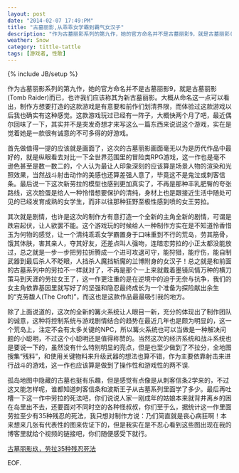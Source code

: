 ```yaml
---
layout: post
date: "2014-02-07 17:49:PM"
title: "古墓丽影,从乖乖女学霸到霸气女汉子"
description: "作为古墓丽影系列的第九作，她的官方命名并不是古墓丽影9，就是古墓丽影(Tomb Raider)而已，也许我们应该称其为新古墓丽影。大概从命名这一点可以看出，制作方想要打造的这款游戏是有意要和前作们划清界限，而体验过这款游戏以后我也确实有这种感觉。"
weather: Snow
category: tittle-tattle
tags: [游戏者, 性敢]
---
```

{% include JB/setup %}
  
作为古墓丽影系列的第九作，她的官方命名并不是古墓丽影9，就是古墓丽影(Tomb Raider)而已，也许我们应该称其为新古墓丽影。大概从命名这一点可以看出，制作方想要打造的这款游戏是有意要和前作们划清界限，而体验过这款游戏以后我也确实有这种感觉。这款游戏玩过已经有一阵子，大概快两个月了吧，最近偶尔回味了一下，其实并不是突发奇想才来写这么一篇东西来说说这个游戏，实在是觉着她是一款很有诚意的不可多得的好游戏。
  
首先做值得一提的应该就是画面了，这次的古墓丽影画面毫无以为是历代作品中最好的，就是纵眼看去对比一下全世界范围里的冒险类RPG游戏，这一作也是毫不逊色甚至是数一数二的，个人认为最让人印象深刻的应该算是场景人物的渲染和光照效果，当然战斗射击动作的美感也还算差强人意了，毕竟这不是鬼泣或刺客信条。最后说一下这次新劳拉的模型也感到更加真实了，不再是那种丰乳肥臀的夸张路线，这次脸蛋是给人一种怜惜想要保护的清纯，身材上也是跟接近生活中随处可见的已经发育成熟的女学生，而非以往那种狂野至极性感到喷的女王劳拉。
  
其次就是剧情，也许是这次的制作方有意打造一个全新的主角全新的剧情，可谓是跌宕起伏，让人欲罢不能。这个游戏玩的时候给人一种制作方实在是不知道怜香惜玉为何物的感觉，让一个清纯乖乖女学霸置身于口味重到不行的荒岛，劳其筋骨，饿其体肤，害其亲人，夺其好友，还差点叫人强吻，连暗恋劳拉的小正太都没能放过，总之就是一步一步把劳拉折腾成一个进可攻退可守，能狩猎，能疗伤，能自制武器到最后杀人不眨眼，人挡杀人魔挡斩魔的兰博附身的女汉子！总之就是和前面的古墓系列中的劳拉不一样就对了，不再是那个一上来就戴着墨镜风情万种的横刀策马到天涯的劳拉女王了，这一作更注重的是在逆境中的迫于无奈与抗争，我们的女主角依靠基因里就写好了的坚强和隐忍最终成长为一个准备为探险献出余生的“克劳馥人(The Croft)”，而这也是这款作品最最吸引我的地方。
   
除了上面说道的，这次的全新的篝火系统让人眼目一新，充分的体现出了制作团队的诚意，这种将控制系统与游戏剧情结合的趋势在最近几年也是颇为明显的，这一个荒岛上，注定不会有太多关键的NPC，所以篝火系统也可以当做是一种解决问题的小聪明，不过这个小聪明还是值得称赞的。当然这次的经济系统和战斗系统也是要说一下的，虽然没有什么特别明显的亮点，但是也至少做到了不拉分，全地图搜集“残料”，和使用关键物料来升级武器的想法也算不错，作为主要依靠射击来进行战斗的游戏，这一作也应该算是做到了操作性和游戏性的两不误.
   
孤岛地图中隐藏的古墓也挺有乐趣，但是感觉有点像是从刺客信条2学来的，不过这又能怎样呢，谁都知道刺客信条和波斯王子从古墓系列里面学了多少。最后再吐槽一下这一作中劳拉的死法吧，你们说说人家一刚成年的姑娘本来就背井离乡的困在岛里出不去，还要面对不同时空的各种怪叔叔，你们至于么，据统计这一作里面劳拉至少有35种残忍的死法，我只想对制作方说：乃们简直就是丧心病狂啊！本来想来几张有代表性的图来佐证下的，但是我实在是不忍心看到这些图出现在我的博客里就给个视频的链接吧，你们随便感受下就行。
   
[古墓丽影玖，劳拉35种残忍死法](http://v.youku.com/v_show/id_XNTI5MDQ1OTAw.html)
   
EOF.
